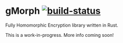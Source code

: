 # gMorph [![build-status]][build-link]

[build-status]: https://dev.azure.com/kubkon/gmorph/_apis/build/status/golemfactory.gmorph?branchName=master
[build-link]: https://dev.azure.com/kubkon/gmorph/_build?definitionId=4

Fully Homomorphic Encryption library written in Rust.

This is a work-in-progress. More info coming soon!
